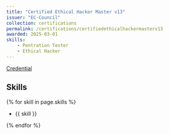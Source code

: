 ```yaml
---
title: "Certified Ethical Hacker Master v13"
issuer: "EC-Council"
collection: certifications
permalink: /certifications/certifiedethicalhackermasterv13
awarded: 2025-03-01
skills:
    - Pentration Tester
    - Ethical Hacker
---
```


[Credential](../files/CEH_Master.png)

## Skills

{% for skill in page.skills %}

* {{ skill }}
  
{% endfor %}
